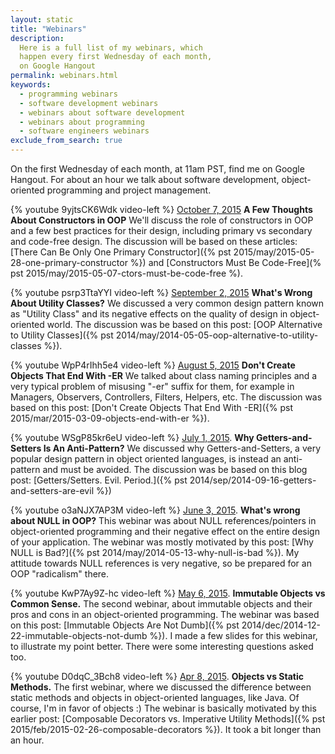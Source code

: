 ```yaml
---
layout: static
title: "Webinars"
description:
  Here is a full list of my webinars, which
  happen every first Wednesday of each month,
  on Google Hangout
permalink: webinars.html
keywords:
  - programming webinars
  - software development webinars
  - webinars about software development
  - webinars about programming
  - software engineers webinars
exclude_from_search: true
---
```


On the first Wednesday of each month, at 11am PST, find me
on Google Hangout. For about an hour we talk about software
development, object-oriented programming and project management.

{% youtube 9yjtsCK6Wdk video-left %}
[October 7, 2015](https://plus.google.com/u/0/events/cfvjhha1ltr0lovutlllk9n0cq4)
**A Few Thoughts About Constructors in OOP**
We'll discuss the role of constructors in OOP and a few
best practices for their design, including primary vs secondary
and code-free design. The discussion will be based on these articles:
[There Can Be Only One Primary Constructor]({% pst 2015/may/2015-05-28-one-primary-constructor %})
and
[Constructors Must Be Code-Free](% pst 2015/may/2015-05-07-ctors-must-be-code-free %).

{% youtube psrp3TtaYYI video-left %}
[September 2, 2015](https://plus.google.com/events/cn31s82dkejqo3pfetttq8mrgb0)
**What's Wrong About Utility Classes?**
We discussed a very common design pattern known as "Utility Class"
and its negative effects on the quality of design in object-oriented
world. The discussion was be based on this post:
[OOP Alternative to Utility Classes]({% pst 2014/may/2014-05-05-oop-alternative-to-utility-classes %}).

{% youtube WpP4rIhh5e4 video-left %}
[August 5, 2015](https://plus.google.com/events/cftrih1qol7h1q8sdprcbuv0c9g)
**Don't Create Objects That End With -ER**
We talked about class naming principles and a very typical
problem of misusing "-er" suffix for them, for example in
Managers, Observers, Controllers, Filters, Helpers, etc. The
discussion was based on this post:
[Don't Create Objects That End With -ER]({% pst 2015/mar/2015-03-09-objects-end-with-er %}).

{% youtube WSgP85kr6eU video-left %}
[July 1, 2015](https://plus.google.com/events/cabfenpghh36tj413n2p0b4r3kk).
**Why Getters-and-Setters Is An Anti-Pattern?**
We discussed why Getters-and-Setters, a very popular design
pattern in object oriented languages, is instead an anti-pattern
and must be avoided. The discussion was be based on this blog post:
[Getters/Setters. Evil. Period.]({% pst 2014/sep/2014-09-16-getters-and-setters-are-evil %})

{% youtube o3aNJX7AP3M video-left %}
[June 3, 2015](https://plus.google.com/events/cnt6o73pqehec7dqqeuvlev7ff4).
**What's wrong about NULL in OOP?**
This webinar was about NULL references/pointers in object-oriented
programming and their negative effect on the entire design
of your application.
The webinar was mostly motivated by this post:
[Why NULL is Bad?]({% pst 2014/may/2014-05-13-why-null-is-bad %}).
My attitude towards NULL references is very negative, so be prepared
for an OOP "radicalism" there.

{% youtube KwP7Ay9Z-hc video-left %}
[May 6, 2015](https://plus.google.com/events/ce8vv0tp2ri3p5gm7k6m4ban5d0).
**Immutable Objects vs Common Sense.**
The second webinar, about immutable objects and their pros and cons
in an object-oriented programming.
The webinar was based on this post:
[Immutable Objects Are Not Dumb]({% pst 2014/dec/2014-12-22-immutable-objects-not-dumb %}).
I made a few slides for this webinar, to illustrate my point better.
There were some interesting questions asked too.

{% youtube D0dqC_3Bch8 video-left %}
[Apr 8, 2015](https://plus.google.com/events/c5mesunno48ol40p5101sufnfm0).
**Objects vs Static Methods.**
The first webinar, where we discussed the
difference between static methods and objects in object-oriented languages, like Java.
Of course, I'm in favor of objects :) The webinar is basically
motivated by this earlier post:
[Composable Decorators vs. Imperative Utility Methods]({% pst 2015/feb/2015-02-26-composable-decorators %}).
It took a bit longer than an hour.

